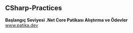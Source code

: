 ## CSharp-Practices
**Başlangıç Seviyesi .Net Core Patikası Alıştırma ve Ödevler** <br/>
www.patika.dev
